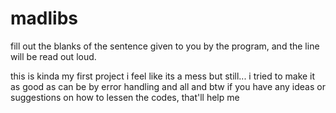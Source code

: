 # madlibs
 fill out the blanks of the sentence given to you by the program, and the line will be read out loud.


 this is kinda my first project i feel like its a mess but still... i tried to make it as good as can be by error handling and all and btw if you have any ideas or suggestions on how to lessen the codes, that'll help me
